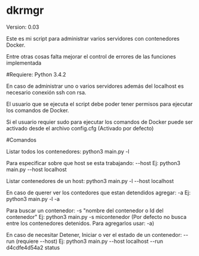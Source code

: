 # dkrmgr
Version: 0.03

Este es mi script para administrar varios servidores con contenedores Docker.

Entre otras cosas falta mejorar el control de errores de las funciones implementada



#Requiere:
Python 3.4.2

En caso de administrar uno o varios servidores además del localhost es necesario conexión ssh con rsa.

El usuario que se ejecuta el script debe poder tener permisos para ejecutar los comandos de Docker.

Si el usuario requier sudo para ejecutar los comandos de Docker puede ser activado desde el archivo config.cfg (Activado por defecto)

#Comandos

Listar todos los contenedores:  python3 main.py -l

Para especificar sobre que host se esta trabajando: --host  Ej: python3 main.py --host localhost

Listar contenedores de un host: python3 main.py -l --host localhost

En caso de querer ver los contedores que estan detendidos agregar: -a  Ej:  python3 main.py -l -a

Para buscar un contenedor: -s "nombre del contenedor o Id del contenedor"  Ej:  python3 main.py -s micontenedor
(Por defecto no busca entre los contenedores detenidos. Para agregarlos usar: -a)

En caso de necesitar Detener, Iniciar o ver el estado de un contenedor: --run  (requiere --host) Ej: python3 main.py --host localhost --run d4cdfe4d54a2 status
